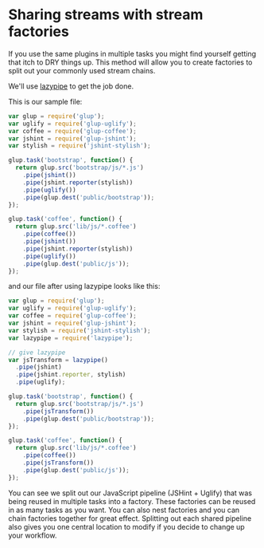 # Sharing streams with stream factories

If you use the same plugins in multiple tasks you might find yourself getting that itch to DRY things up. This method will allow you to create factories to split out your commonly used stream chains.

We'll use [lazypipe](https://github.com/OverZealous/lazypipe) to get the job done.

This is our sample file:

```js
var glup = require('glup');
var uglify = require('glup-uglify');
var coffee = require('glup-coffee');
var jshint = require('glup-jshint');
var stylish = require('jshint-stylish');

glup.task('bootstrap', function() {
  return glup.src('bootstrap/js/*.js')
    .pipe(jshint())
    .pipe(jshint.reporter(stylish))
    .pipe(uglify())
    .pipe(glup.dest('public/bootstrap'));
});

glup.task('coffee', function() {
  return glup.src('lib/js/*.coffee')
    .pipe(coffee())
    .pipe(jshint())
    .pipe(jshint.reporter(stylish))
    .pipe(uglify())
    .pipe(glup.dest('public/js'));
});
```

and our file after using lazypipe looks like this:

```js
var glup = require('glup');
var uglify = require('glup-uglify');
var coffee = require('glup-coffee');
var jshint = require('glup-jshint');
var stylish = require('jshint-stylish');
var lazypipe = require('lazypipe');

// give lazypipe
var jsTransform = lazypipe()
  .pipe(jshint)
  .pipe(jshint.reporter, stylish)
  .pipe(uglify);

glup.task('bootstrap', function() {
  return glup.src('bootstrap/js/*.js')
    .pipe(jsTransform())
    .pipe(glup.dest('public/bootstrap'));
});

glup.task('coffee', function() {
  return glup.src('lib/js/*.coffee')
    .pipe(coffee())
    .pipe(jsTransform())
    .pipe(glup.dest('public/js'));
});
```

You can see we split out our JavaScript pipeline (JSHint + Uglify) that was being reused in multiple tasks into a factory. These factories can be reused in as many tasks as you want. You can also nest factories and you can chain factories together for great effect. Splitting out each shared pipeline also gives you one central location to modify if you decide to change up your workflow.
